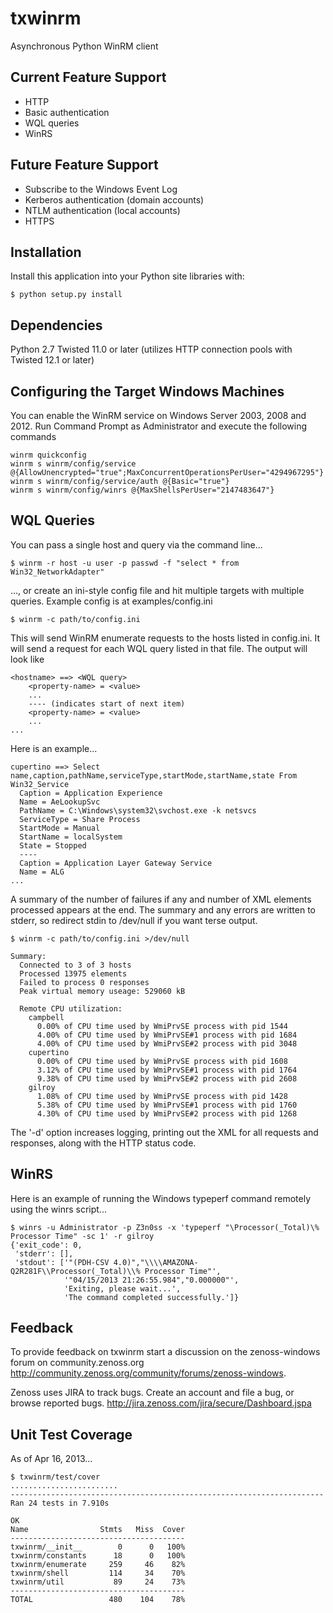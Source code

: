 txwinrm
=======

Asynchronous Python WinRM client


Current Feature Support
-----------------------

* HTTP
* Basic authentication
* WQL queries
* WinRS

Future Feature Support
----------------------

* Subscribe to the Windows Event Log
* Kerberos authentication (domain accounts)
* NTLM authentication (local accounts)
* HTTPS


Installation
------------

Install this application into your Python site libraries with:

    $ python setup.py install


Dependencies
------------

Python 2.7
Twisted 11.0 or later (utilizes HTTP connection pools with Twisted 12.1 or later)


Configuring the Target Windows Machines
---------------------------------------

You can enable the WinRM service on Windows Server 2003, 2008 and 2012. Run
Command Prompt as Administrator and execute the following commands

    winrm quickconfig
    winrm s winrm/config/service @{AllowUnencrypted="true";MaxConcurrentOperationsPerUser="4294967295"}
    winrm s winrm/config/service/auth @{Basic="true"}
    winrm s winrm/config/winrs @{MaxShellsPerUser="2147483647"}


WQL Queries
-----------

You can pass a single host and query via the command line...

    $ winrm -r host -u user -p passwd -f "select * from Win32_NetworkAdapter"


..., or create an ini-style config file and hit multiple targets with multiple
queries. Example config is at examples/config.ini

    $ winrm -c path/to/config.ini


This will send WinRM enumerate requests to the hosts listed in config.ini. It
will send a request for each WQL query listed in that file. The output will
look like

    <hostname> ==> <WQL query>
        <property-name> = <value>
        ...
        ---- (indicates start of next item)
        <property-name> = <value>
        ...
    ...


Here is an example...

    cupertino ==> Select name,caption,pathName,serviceType,startMode,startName,state From Win32_Service
      Caption = Application Experience
      Name = AeLookupSvc
      PathName = C:\Windows\system32\svchost.exe -k netsvcs
      ServiceType = Share Process
      StartMode = Manual
      StartName = localSystem
      State = Stopped
      ----
      Caption = Application Layer Gateway Service
      Name = ALG
    ...


A summary of the number of failures if any and number of XML elements processed
appears at the end. The summary and any errors are written to stderr, so
redirect stdin to /dev/null if you want terse output.

    $ winrm -c path/to/config.ini >/dev/null

    Summary:
      Connected to 3 of 3 hosts
      Processed 13975 elements
      Failed to process 0 responses
      Peak virtual memory useage: 529060 kB

      Remote CPU utilization:
        campbell
          0.00% of CPU time used by WmiPrvSE process with pid 1544
          4.00% of CPU time used by WmiPrvSE#1 process with pid 1684
          4.00% of CPU time used by WmiPrvSE#2 process with pid 3048
        cupertino
          0.00% of CPU time used by WmiPrvSE process with pid 1608
          3.12% of CPU time used by WmiPrvSE#1 process with pid 1764
          9.38% of CPU time used by WmiPrvSE#2 process with pid 2608
        gilroy
          1.08% of CPU time used by WmiPrvSE process with pid 1428
          5.38% of CPU time used by WmiPrvSE#1 process with pid 1760
          4.30% of CPU time used by WmiPrvSE#2 process with pid 1268


The '-d' option increases logging, printing out the XML for all requests and
responses, along with the HTTP status code.


WinRS
-----

Here is an example of running the Windows typeperf command remotely using the
winrs script...

    $ winrs -u Administrator -p Z3n0ss -x 'typeperf "\Processor(_Total)\% Processor Time" -sc 1' -r gilroy
    {'exit_code': 0,
     'stderr': [],
     'stdout': ['"(PDH-CSV 4.0)","\\\\AMAZONA-Q2R281F\\Processor(_Total)\\% Processor Time"',
                '"04/15/2013 21:26:55.984","0.000000"',
                'Exiting, please wait...',
                'The command completed successfully.']}


Feedback
--------

To provide feedback on txwinrm start a discussion on the zenoss-windows forum on community.zenoss.org <http://community.zenoss.org/community/forums/zenoss-windows>.

Zenoss uses JIRA to track bugs. Create an account and file a bug, or browse reported bugs. <http://jira.zenoss.com/jira/secure/Dashboard.jspa>

Unit Test Coverage
------------------

As of Apr 16, 2013...

    $ txwinrm/test/cover
    ........................
    ----------------------------------------------------------------------
    Ran 24 tests in 7.910s

    OK
    Name                Stmts   Miss  Cover
    ---------------------------------------
    txwinrm/__init__        0      0   100%
    txwinrm/constants      18      0   100%
    txwinrm/enumerate     259     46    82%
    txwinrm/shell         114     34    70%
    txwinrm/util           89     24    73%
    ---------------------------------------
    TOTAL                 480    104    78%
